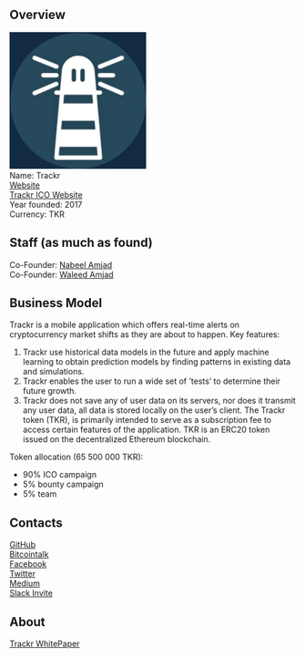 ## Overview
![logo](../projects/logo/trackr.jpg)  
Name: Trackr  
[Website](https://www.trackr.im/index.html)  
[Trackr ICO Website](https://www.trackr.im/ico.html)  
Year founded: 2017  
Currency: TKR    
## Staff (as much as found)
Co-Founder: [Nabeel Amjad](../people/nabeel_amjad.md)  
Co-Founder: [Waleed Amjad](../people/waleed_amjad.md)  
## Business Model
Trackr is a mobile application which offers real-time alerts on cryptocurrency market shifts as they
are about to happen. 
Key features:  
1. Trackr use historical data models in the future and apply machine learning to obtain prediction models by finding patterns in existing data
and simulations.  
2. Trackr enables the user to run a wide set of ’tests’ to determine their future growth.  
3. Trackr does not save any of user data on its servers, nor does it transmit any user data, all data is stored locally on the user’s client.
The Trackr token (TKR), is primarily intended to serve as a subscription fee to access certain features
of the application. TKR is an ERC20 token issued on the decentralized Ethereum blockchain.  
  
Token allocation (65 500 000 TKR):  
* 90% ICO campaign  
* 5% bounty campaign  
* 5% team  
## Contacts
[GitHub](https://github.com/trackr-im)  
[Bitcointalk](https://bitcointalk.org/index.php?topic=2046549)   
[Facebook](https://www.facebook.com/trackrim)    
[Twitter](https://twitter.com/trackrim)    
[Medium](https://medium.com/@trackr.im)    
[Slack Invite](http://slack.trackr.im/)  
## About
[Trackr WhitePaper](https://www.trackr.im/media/whitepaper.pdf)  
